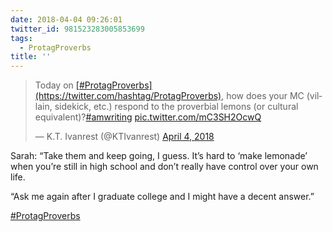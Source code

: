 ```yaml
---
date: 2018-04-04 09:26:01
twitter_id: 981523283005853699
tags:
  - ProtagProverbs
title: ''
---
```


<blockquote class="twitter-tweet"><p lang="en" dir="ltr">Today on <a href="https://twitter.com/hashtag/ProtagProverbs?src=hash&amp;ref_src=twsrc%5Etfw">[#ProtagProverbs](https://twitter.com/hashtag/ProtagProverbs)</a>, how does your MC (villain, sidekick, etc.) respond to the proverbial lemons (or cultural equivalent)?<a href="https://twitter.com/hashtag/amwriting?src=hash&amp;ref_src=twsrc%5Etfw">#amwriting</a> <a href="https://t.co/mC3SH2OcwQ">pic.twitter.com/mC3SH2OcwQ</a></p>&mdash; K.T. Ivanrest (@KTIvanrest) <a href="https://twitter.com/KTIvanrest/status/981515921545195520?ref_src=twsrc%5Etfw">April 4, 2018</a></blockquote>
<script async src="https://platform.twitter.com/widgets.js" charset="utf-8"></script>

Sarah: “Take them and keep going, I guess. It’s hard to ‘make lemonade’ when you’re still in high school and don’t really have control over your own life.

“Ask me again after I graduate college and I might have a decent answer.”

[#ProtagProverbs](https://twitter.com/hashtag/ProtagProverbs)
